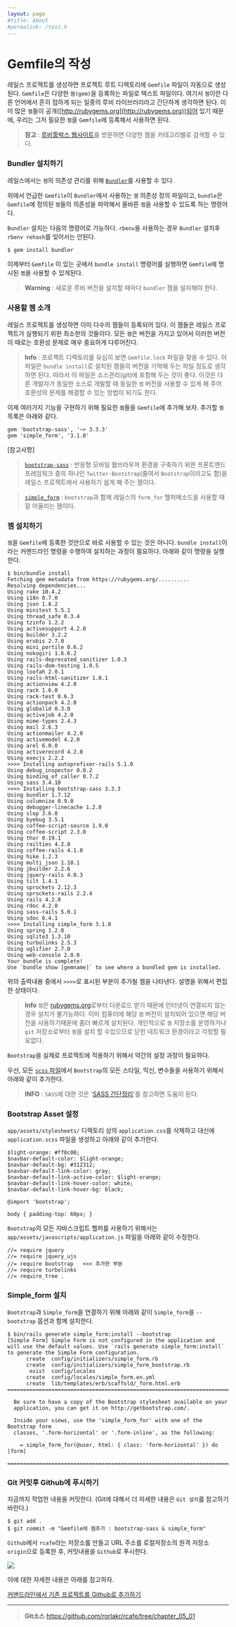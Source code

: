 ```yaml
---
layout: page
#title: About
#permalink: /test.h
---
```


# Gemfile의 작성

레일스 프로젝트를 생성하면 프로젝트 루트 디렉토리에 `Gemfile` 파일이 자동으로 생성된다. `Gemfile`은 다양한 `젬(gem)`을 등록하는 파일로 텍스트 파일이다. 여기서 `젬`이란 다른 언어에서 흔히 접하게 되는 일종의 루비 라이브러리라고 간단하게 생각하면 된다. 이미 많은 `젬`들이 공개([http://rubygems.org](http://rubygems.org))되어 있기 때문에, 우리는 그저 필요한 `젬`을 `Gemfile`에 등록해서 사용하면 된다.

> **참고** : [루비툴박스 웹사이트](https://www.ruby-toolbox.com/)를 방문하면 다양한 젬을 카테고리별로 검색할 수 있다.

### Bundler 설치하기

레일스에서는 `젬`의 의존성 관리를 위해 [`Bundler`](http://bundler.io/)를 사용할 수 있다.

위에서 언급한 `Gemfile`이 `Bundler`에서 사용하는 `젬` 의존성 정의 파일이고, `bundle`은 `Gemfile`에 정의된 `젬`들의 의존성을 파악해서 올바른 `젬`을 사용할 수 있도록 하는 명령어다.

`Bundler` 설치는 다음의 명령어로 가능하다. `rbenv`을 사용하는 경우 `Bundler` 설치후 `rbenv rehash`를 잊어서는 안된다.

```bash
$ gem install bundler
```

이제부터 `Gemfile` 이 있는 곳에서 `bundle install` 명령어를 실행하면 `Gemfile`에 명시된 `젬`을 사용할 수 있게된다.

> **Warning** : 새로운 루비 버전을 설치할 때마다 `bundler` 젬을 설치해야 한다.

### 사용할 젬 소개

레일스 프로젝트를 생성하면 이미 다수의 젬들이 등록되어 있다. 이 젬들은 레일스 프로젝트가 실행되기 위한 최소한의 것들이다. 모든 `젬`은 버전을 가지고 있어서 이러한 버전이 때로는 호환성 문제로 매우 중요하게 다루어진다.

> **Info** : 프로젝트 디렉토리를 유심히 보면 `Gemfile.lock` 파일을 찾을 수 있다. 이 파일은 `bundle install`로 설치된 젬들의 버전을 기억해 두는 파일 정도로 생각하면 된다. 따라서 이 파일은 소스관리(git)에 포함해 두는 것이 좋다. 이것은 다른 개발자가 동일한 소스로 개발할 때 동일한 `젬` 버전을 사용할 수 있게 해 주어 호환성의 문제를 해결할 수 있는 방법이 되기도 한다.

이제 여러가지 기능을 구현하기 위해 필요한 `젬`들을 `Gemfile`에 추가해 보자. 추가할 `젬` 목록은 아래와 같다.

```
gem 'bootstrap-sass', '~> 3.3.3'
gem 'simple_form', '3.1.0'
```

[참고사항]
>[`bootstrap-sass`](https://github.com/twbs/bootstrap-sass) : 반응형 모바일 웹브라우져 환경을 구축하기 위한 프론트엔드 프레임워크 중의 하나인 `Twitter-Bootstrap`(줄여서 `Bootstrap`이라고도 함)을 레일스 프로젝트에서 사용하기 쉽게 해 주는 젬이다.

>[`simple_form`](https://github.com/plataformatec/simple_form) : `bootstrap`과 함께 레일스의 `form_for` 헬퍼메소드을 사용할 때 잘 어울리는 젬이다.


### 젬 설치하기

`젬`을 `Gemfile`에 등록한 것만으로 바로 사용할 수 있는 것은 아니다. `bundle install`이라는 커맨드라인 명령을 수행하여 설치하는 과정이 필요하다. 아래와 같이 명령을 실행한다.

```
$ bin/bundle install
Fetching gem metadata from https://rubygems.org/..........
Resolving dependencies...
Using rake 10.4.2
Using i18n 0.7.0
Using json 1.8.2
Using minitest 5.5.1
Using thread_safe 0.3.4
Using tzinfo 1.2.2
Using activesupport 4.2.0
Using builder 3.2.2
Using erubis 2.7.0
Using mini_portile 0.6.2
Using nokogiri 1.6.6.2
Using rails-deprecated_sanitizer 1.0.3
Using rails-dom-testing 1.0.5
Using loofah 2.0.1
Using rails-html-sanitizer 1.0.1
Using actionview 4.2.0
Using rack 1.6.0
Using rack-test 0.6.3
Using actionpack 4.2.0
Using globalid 0.3.0
Using activejob 4.2.0
Using mime-types 2.4.3
Using mail 2.6.3
Using actionmailer 4.2.0
Using activemodel 4.2.0
Using arel 6.0.0
Using activerecord 4.2.0
Using execjs 2.2.2
>>>> Installing autoprefixer-rails 5.1.0
Using debug_inspector 0.0.2
Using binding_of_caller 0.7.2
Using sass 3.4.10
>>>> Installing bootstrap-sass 3.3.3
Using bundler 1.7.12
Using columnize 0.9.0
Using debugger-linecache 1.2.0
Using slop 3.6.0
Using byebug 3.5.1
Using coffee-script-source 1.9.0
Using coffee-script 2.3.0
Using thor 0.19.1
Using railties 4.2.0
Using coffee-rails 4.1.0
Using hike 1.2.3
Using multi_json 1.10.1
Using jbuilder 2.2.6
Using jquery-rails 4.0.3
Using tilt 1.4.1
Using sprockets 2.12.3
Using sprockets-rails 2.2.4
Using rails 4.2.0
Using rdoc 4.2.0
Using sass-rails 5.0.1
Using sdoc 0.4.1
>>>> Installing simple_form 3.1.0
Using spring 1.2.0
Using sqlite3 1.3.10
Using turbolinks 2.5.3
Using uglifier 2.7.0
Using web-console 2.0.0
Your bundle is complete!
Use `bundle show [gemname]` to see where a bundled gem is installed.
```

위의 출력내용 중에서 `>>>>`로 표시된 부분이 추가될 젬을 나타낸다. 설명을 위해서 편집한 상태이다.

> **Info** `젬`은 [rubygems.org](http://rubygems.org/)로부터 다운로드 받기 때문에 인터넷이 연결되지 않는경우 설치가 불가능하다. 이미 컴퓨터에 해당 `젬` 버전이 설치되어 있으면 해당 버전을 사용하기때문에 좀더 빠르게 설치된다. 개인적으로 `젬` 저장소를 운영하거나 `git` 저장소로부터 `젬`을 설치 할 수있으므로 닫힌 네트워크 환경이라고 걱정할 필요없다.

`Bootstrap`을 실제로 프로젝트에 적용하기 위해서 약간의 설정 과정이 필요하다.

우선, 모든 [`scss` 파일](http://stackoverflow.com/a/5654471/1217633)에서 `Bootstrap`의 모든 스타일, 믹신, 변수들을 사용하기 위해서 아래와 같이 추가한다.

> **INFO** : `SASS`에 대한 것은 '[SASS 간단정리](http://soooprmx.com/wp/archives/5059)'를 참고하면 도움이 된다.

### Bootstrap Asset 설정

`app/assets/stylesheets/` 디렉토리 상의 `application.css`를 삭제하고 대신에 `application.scss` 파일을 생성하고 아래와 같이 추가한다.

```
$light-orange: #ff8c00;
$navbar-default-color: $light-orange;
$navbar-default-bg: #312312;
$navbar-default-link-color: gray;
$navbar-default-link-active-color: $light-orange;
$navbar-default-link-hover-color: white;
$navbar-default-link-hover-bg: black;

@import 'bootstrap';

body { padding-top: 60px; }
```

`Bootstrap`의 모든 자바스크립트 헬퍼를 사용하기 위해서는 `app/assets/javascripts/application.js` 파일을 아래와 같이 수정한다.

```
//= require jquery
//= require jquery_ujs
//= require bootstrap   <<< 추가한 부분
//= require turbolinks
//= require_tree .
```

### Simple_form 설치

`Bootstrap`과 `Simple_form`을 연결하기 위해 아래와 같이 `Simple_form`을 `--bootstrap` 옵션과 함께 설치한다.

```
$ bin/rails generate simple_form:install --bootstrap
[Simple Form] Simple Form is not configured in the application and will use the default values. Use `rails generate simple_form:install` to generate the Simple Form configuration.
      create  config/initializers/simple_form.rb
      create  config/initializers/simple_form_bootstrap.rb
       exist  config/locales
      create  config/locales/simple_form.en.yml
      create  lib/templates/erb/scaffold/_form.html.erb
===============================================================================

  Be sure to have a copy of the Bootstrap stylesheet available on your
  application, you can get it on http://getbootstrap.com/.

  Inside your views, use the 'simple_form_for' with one of the Bootstrap form
  classes, '.form-horizontal' or '.form-inline', as the following:

    = simple_form_for(@user, html: { class: 'form-horizontal' }) do |form|

===============================================================================
```

### Git 커밋후 Github에 푸시하기

지금까지 작업한 내용을 커밋한다. (Git에 대해서 더 자세한 내용은 `Git 설치`를 참고하기 바란다.)

```
$ git add .
$ git commit -m "Gemfile에 젬추가 : bootstrap-sass & simple_form"
```

`Github`에서 `rcafe`라는 저장소를 만들고 URL 주소를 로컬저장소의 원격 저장소 `origin`으로 등록한 후, 커밋내용을 `Github`로 푸시한다.

![](./gemfile/2015-01-30_18-29-24_zps5db315d4.webp)

이에 대한 자세한 내용은 아래를 참고하자.

[커맨드라인에서 기존 프로젝트를 Github로 추가하기](https://help.github.com/articles/adding-an-existing-project-to-github-using-the-command-line)



---
> **Git소스** https://github.com/rorlakr/rcafe/tree/chapter_05_01



